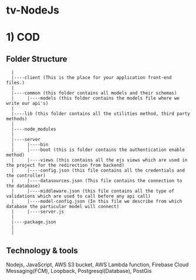 # tv-NodeJs

# 1) COD

## Folder Structure
	  |
	  |----client (This is the place for your application front-end files.)
	  |
	  |----common (this folder contains all models and their schemas)
	  |		|----models (this folder contains the models file where we write our api's)
	  |	
	  |----lib (this folder contains all the utilities method, third party methods)
	  |
	  |----node_modules
	  |
	  |----server
	  |     |----bin
	  |     |----boot (this is folder contains the authentication enable method)
	  |     |----views (this contains all the ejs views which are used in the project for the redirection from backend)
	  |     |----config.json (this file contains all the credentials and the controller)
	  |     |----datasources.json (This file contains the connection to the database)
	  |     |----middleware.json (this file contains all the type of validations which are used to call before any api call)
	  |     |----model-config.json (In this file we describe from which database the particular model will connect)
	  |     |----server.js 
	  |
	  |----package.json
	  |
	  |
  
## Technology & tools
 Nodejs, JavaScript, AWS S3 bucket, AWS Lambda function, Firebase Cloud Messaging(FCM), Loopback, Postgresql(Database), PostGis